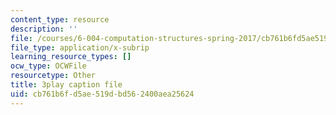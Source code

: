 ```yaml
---
content_type: resource
description: ''
file: /courses/6-004-computation-structures-spring-2017/cb761b6fd5ae519dbd562400aea25624_Um6UH_PRJ4k.vtt
file_type: application/x-subrip
learning_resource_types: []
ocw_type: OCWFile
resourcetype: Other
title: 3play caption file
uid: cb761b6f-d5ae-519d-bd56-2400aea25624
---
```

